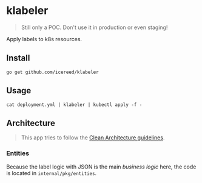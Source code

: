 # klabeler

> Still only a POC. Don't use it in production or even staging!

Apply labels to k8s resources.

## Install

```shell
go get github.com/icereed/klabeler
```

## Usage

```shell
cat deployment.yml | klabeler | kubectl apply -f -
```

## Architecture

> This app tries to follow the [Clean Architecture guidelines](https://blog.cleancoder.com/uncle-bob/2012/08/13/the-clean-architecture.html).

### Entities

Because the label logic with JSON is the main _business logic_ here, the code is located in `internal/pkg/entities`.